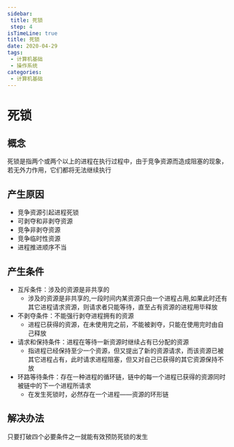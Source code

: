 ```yaml
---
sidebar:
 title: 死锁
 step: 4
isTimeLine: true
title: 死锁
date: 2020-04-29
tags:
 - 计算机基础
 - 操作系统
categories:
 - 计算机基础
---
```

# 死锁
## 概念
死锁是指两个或两个以上的进程在执行过程中，由于竞争资源而造成阻塞的现象，若无外力作用，它们都将无法继续执行

## 产生原因
* 竞争资源引起进程死锁
* 可剥夺和非剥夺资源
* 竞争非剥夺资源
* 竞争临时性资源
* 进程推进顺序不当

## 产生条件
* 互斥条件：涉及的资源是非共享的
  * 涉及的资源是非共享的,一段时间内某资源只由一个进程占用,如果此时还有其它进程请求资源，则请求者只能等待，直至占有资源的进程用毕释放
* 不剥夺条件：不能强行剥夺进程拥有的资源
  * 进程已获得的资源，在未使用完之前，不能被剥夺，只能在使用完时由自己释放
* 请求和保持条件：进程在等待一新资源时继续占有已分配的资源
  * 指进程已经保持至少一个资源，但又提出了新的资源请求，而该资源已被其它进程占有，此时请求进程阻塞，但又对自己已获得的其它资源保持不放
* 环路等待条件：存在一种进程的循环链，链中的每一个进程已获得的资源同时被链中的下一个进程所请求
  * 在发生死锁时，必然存在一个进程——资源的环形链

## 解决办法
只要打破四个必要条件之一就能有效预防死锁的发生

